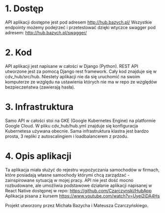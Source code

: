# 1. Dostęp
API aplikacji dostępne jest pod adresem http://hub.bazych.pl/
Wszystkie endpointy możemy podejrzeć i przetestować dzięki wtyczce swagger pod adresem: http://hub.bazych.pl/swagger/ 
# 2. Kod
API aplikacji jest napisane w całości w Django (Python). REST API utworzone jest za pomocą Django rest framework. Cały kod znajduje się w cdv_hub/src/hub. Niestety aplikacji nie da się uruchomić na swoim komputerze ze względu na ustawienia których nie ma w repo ze względów bezpieczeństwa (zawierają hasła). 

# 3. Infrastruktura
Samo API w całości stoi na GKE (Google Kubernetes Engine) na platformie Google Cloud. W pliku cdv_hub/hub.yml znajduje się konfiguracja Kubernetesa używana obecnie. Sama infrastruktura klastra jest bardzo prosta, 3 repliki z autoscalingiem i loadbalancerem z przodu. 

# 4. Opis aplikacji
Ta aplikacja miała służyć do rejestru wypożyczania samochodów w firmach, które posiadają własne samochody którymi chcą zarządzać - zainspirowane sytuacją w mojej pracy. API nie jest dość mocno rozbudowane, ale umożliwia podstawowe działanie aplikacji napisanej w React Native dostępnej w repo: https://github.com/Czarczynski/HubApp
Aplikacja pisana z kursem https://www.youtube.com/watch?v=Uyei2iDA4Hs

Projekt utworzony przez Michała Bazycha i Mateusza Czarczyńskiego.
